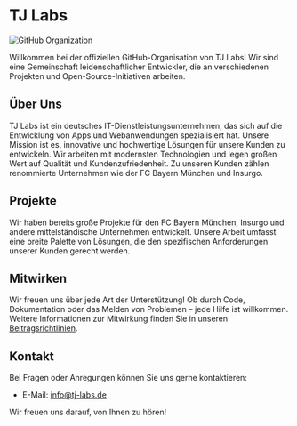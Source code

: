 # TJ Labs

[![GitHub Organization](https://img.shields.io/badge/GitHub-Organization-blue)](https://github.com/tj-labs)

Willkommen bei der offiziellen GitHub-Organisation von TJ Labs! Wir sind eine Gemeinschaft leidenschaftlicher Entwickler, die an verschiedenen Projekten und Open-Source-Initiativen arbeiten.

## Über Uns

TJ Labs ist ein deutsches IT-Dienstleistungsunternehmen, das sich auf die Entwicklung von Apps und Webanwendungen spezialisiert hat. Unsere Mission ist es, innovative und hochwertige Lösungen für unsere Kunden zu entwickeln. Wir arbeiten mit modernsten Technologien und legen großen Wert auf Qualität und Kundenzufriedenheit. Zu unseren Kunden zählen renommierte Unternehmen wie der FC Bayern München und Insurgo.

## Projekte

Wir haben bereits große Projekte für den FC Bayern München, Insurgo und andere mittelständische Unternehmen entwickelt. Unsere Arbeit umfasst eine breite Palette von Lösungen, die den spezifischen Anforderungen unserer Kunden gerecht werden.

## Mitwirken

Wir freuen uns über jede Art der Unterstützung! Ob durch Code, Dokumentation oder das Melden von Problemen – jede Hilfe ist willkommen. Weitere Informationen zur Mitwirkung finden Sie in unseren [Beitragsrichtlinien](https://github.com/tj-labs/contributing).

## Kontakt

Bei Fragen oder Anregungen können Sie uns gerne kontaktieren:

- E-Mail: [info@tj-labs.de](mailto:info@tj-labs.de)

Wir freuen uns darauf, von Ihnen zu hören!
